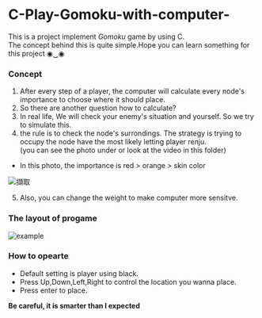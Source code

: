 # C-Play-Gomoku-with-computer-
This is a project implement *Gomoku* game by using C.  
The concept behind this is quite simple.Hope you can learn something for this project ◉‿◉  
  
### Concept
1. After every step of a player, the computer will calculate every node's importance to choose where it should place.  
2. So there are another question how to calculate?
3. In real life, We will check your enemy's situation and yourself. So we try to simulate this.
4. the rule is to check the node's surrondings. The strategy is trying to occupy the node have the most likely letting player renju.  
  (you can see the photo under or look at the video in this folder)   
    
  - In this photo, the importance is red > orange > skin color
  
  ![擷取](https://user-images.githubusercontent.com/72553977/136609018-4e27d087-d9f6-4b5e-9a2c-e2cb0ac2fbd7.JPG)

5. Also, you can change the weight to make computer more sensitve.

### The layout of progame
![example](https://user-images.githubusercontent.com/72553977/136603481-ecc6dcd6-8409-4c96-b17e-4042a9a32a70.png)

### How to opearte
- Default setting is player using black.
- Press Up,Down,Left,Right to control the location you wanna place.   
- Press enter to place.

**Be careful, it is smarter than I expected**
